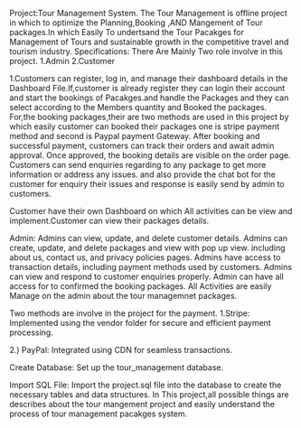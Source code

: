 Project:Tour Management System.
The Tour Management is offline project in which to optimize the Planning,Booking ,AND Mangement of Tour packages.In which Easily To undertsand the Tour Pacakges for Management of Tours and sustainable growth in the competitive travel and tourism industry.
Specifications:
There Are Mainly Two role involve in this project.
1.Admin
2.Customer

1.Customers can register, log in, and manage their dashboard details in the Dashboard File.If,customer is already register they can login their account and start the bookings of Pacakges.and handle the Packages and they can select according to the Members quantity and Booked the packages.
For,the booking packages,their are two methods are used in this project by which easily customer can booked their packages one is stripe payment method and second is Paypal payment Gateway.
After booking and successful payment, customers can track their orders and await admin approval. Once approved, the booking details are visible on the order page.
Customers can send enquiries regarding to any package to get more information or address any issues. and also provide the chat bot for the customer for enquiry their issues and response is easily send by admin to customers.

Customer have their own Dashboard on which All activities can be view and implement.Customer can view their packages details.

Admin: Admins can view, update, and delete customer details.
Admins can create, update, and delete  packages and view with pop up view.
including about us, contact us, and privacy policies pages.
Admins have access to transaction details, including payment methods used by customers.
Admins can view and respond to customer enquiries properly.
Admin can have all access for to confirmed the booking packages.
All Activities are easily Manage on the admin about the tour managemnet packages.

Two methods are involve in the project for the payment.
1.Stripe: Implemented using the vendor folder for secure and efficient payment processing.

2.) PayPal: Integrated using CDN for seamless transactions.

Create Database: Set up the tour_management database.

 Import SQL File: Import the project.sql file into the database to create the necessary tables and data structures.
In This project,all possible things are describes about the tour mangement project and easily understand the process of tour management pacakges system.
